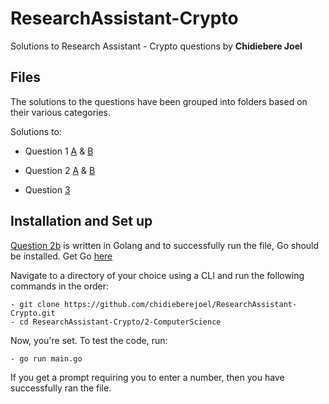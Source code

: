 # ResearchAssistant-Crypto

Solutions to Research Assistant - Crypto questions by **Chidiebere Joel**

## Files

The solutions to the questions have been grouped into folders based on their various categories.

Solutions to:

- Question 1 [A](1-Finance/1a.docx) & [B](1-Finance/1b.docx)

- Question 2 [A](2-ComputerScience/2a) & [B](2-ComputerScience/main.go)

- Question [3](3-Maths/)

## Installation and Set up

[Question 2b](2-ComputerScience/main.go) is written in Golang and to successfully run the file, Go should be installed. Get Go [here](https://golang.org/dl/)

Navigate to a directory of your choice using a CLI and run the following commands in the order:

```
- git clone https://github.com/chidieberejoel/ResearchAssistant-Crypto.git
- cd ResearchAssistant-Crypto/2-ComputerScience
```

Now, you're set. To test the code, run:

```
- go run main.go
```

If you get a prompt requiring you to enter a number, then you have successfully ran the file.
